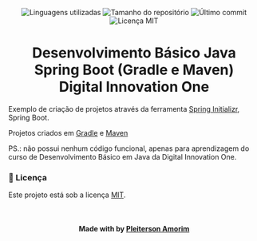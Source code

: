 <!-- Badges session -->
<p align="center">  
  <!-- languages -->
  <img src="https://img.shields.io/github/languages/count/pleiterson/java-basico-projetos-spring-boot?style=social" alt="Linguagens utilizadas">
  <!-- repo size -->
  <img src="https://img.shields.io/github/repo-size/Pleiterson/java-basico-projetos-spring-boot?style=social" alt="Tamanho do repositório">
  <!-- last commit -->
  <img src="https://img.shields.io/github/last-commit/Pleiterson/java-basico-projetos-spring-boot?style=social" alt="Último commit">
  <!-- licence MIT -->
  <img src="https://img.shields.io/github/license/Pleiterson/java-basico-projetos-spring-boot?style=social" alt="Licença MIT">
</p>


<!--About session-->
<h1 align="center">Desenvolvimento Básico Java<br>Spring Boot (Gradle e Maven)<br>Digital Innovation One</h1>

Exemplo de criação de projetos através da ferramenta [Spring Initializr](https://start.spring.io/), Spring Boot.

Projetos criados em [Gradle](https://gradle.org/releases/) e [Maven](https://maven.apache.org/download.cgi)

PS.: não possui nenhum código funcional, apenas para aprendizagem do curso de Desenvolvimento Básico em Java da Digital Innovation One.


<!--License session-->
<h3>📝 Licença</h3>

Este projeto está sob a licença [MIT](./LICENSE).


<!--Bottom session-->
<br><h4 align=center>Made with by <a target="_blank" href="https://pleiterson.vercel.app" >Pleiterson Amorim</a></h4>
